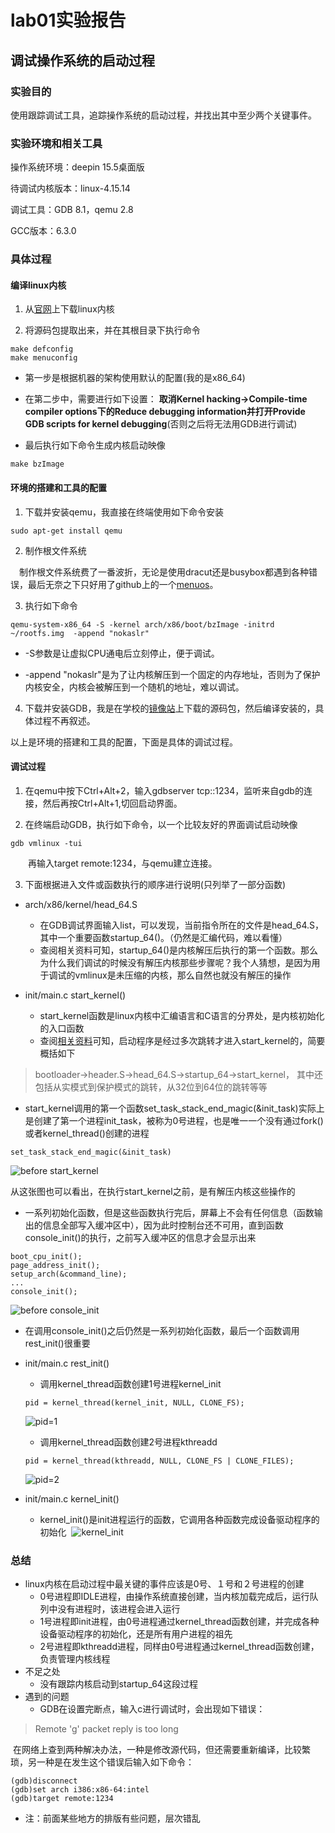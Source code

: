 # lab01实验报告

## 调试操作系统的启动过程

### 实验目的

使用跟踪调试工具，追踪操作系统的启动过程，并找出其中至少两个关键事件。

### 实验环境和相关工具

操作系统环境：deepin 15.5桌面版

待调试内核版本：linux-4.15.14

调试工具：GDB 8.1，qemu 2.8

GCC版本：6.3.0

### 具体过程

#### 编译linux内核

1. 从[官网](https://www.kernel.org/)上下载linux内核

2. 将源码包提取出来，并在其根目录下执行命令

```
make defconfig
make menuconfig
```

* 第一步是根据机器的架构使用默认的配置(我的是x86_64)

* 在第二步中，需要进行如下设置：
**取消Kernel hacking->Compile-time compiler options下的Reduce debugging information并打开Provide GDB scripts for kernel debugging**(否则之后将无法用GDB进行调试)

* 最后执行如下命令生成内核启动映像
```
make bzImage
```

#### 环境的搭建和工具的配置

1. 下载并安装qemu，我直接在终端使用如下命令安装
```
sudo apt-get install qemu
```
2. 制作根文件系统

　制作根文件系统费了一番波折，无论是使用dracut还是busybox都遇到各种错误，最后无奈之下只好用了github上的一个[menuos](https://github.com/mengning/menu)。
 
3. 执行如下命令
```
qemu-system-x86_64 -S -kernel arch/x86/boot/bzImage -initrd ~/rootfs.img  -append "nokaslr"
```
* -S参数是让虚拟CPU通电后立刻停止，便于调试。

* -append "nokaslr"是为了让内核解压到一个固定的内存地址，否则为了保护内核安全，内核会被解压到一个随机的地址，难以调试。

4. 下载并安装GDB，我是在学校的[镜像站](https://mirrors.ustc.edu.cn/gnu/gdb/)上下载的源码包，然后编译安装的，具体过程不再叙述。 


以上是环境的搭建和工具的配置，下面是具体的调试过程。

#### 调试过程

1. 在qemu中按下Ctrl+Alt+2，输入gdbserver tcp::1234，监听来自gdb的连接，然后再按Ctrl+Alt+1,切回启动界面。

2. 在终端启动GDB，执行如下命令，以一个比较友好的界面调试启动映像
```
gdb vmlinux -tui
```
　　再输入target remote:1234，与qemu建立连接。

3. 下面根据进入文件或函数执行的顺序进行说明(只列举了一部分函数)

- arch/x86/kernel/head_64.S
  - 在GDB调试界面输入list，可以发现，当前指令所在的文件是head_64.S，其中一个重要函数startup_64()。（仍然是汇编代码，难以看懂）
  - 查阅相关资料可知，startup_64()是内核解压后执行的第一个函数。那么为什么我们调试的时候没有解压内核那些步骤呢？我个人猜想，是因为用于调试的vmlinux是未压缩的内核，那么自然也就没有解压的操作
  
  
- init/main.c  start_kernel()
  - start_kernel函数是linux内核中汇编语言和C语言的分界处，是内核初始化的入口函数
  - 查阅[相关资料](https://blog.csdn.net/RichardYSteven/article/details/52629731)可知，启动程序是经过多次跳转才进入start_kernel的，简要概括如下
> bootloader->header.S->head_64.S->startup_64->start_kernel，
> 其中还包括从实模式到保护模式的跳转，从32位到64位的跳转等等
  - start_kernel调用的第一个函数set_task_stack_end_magic(&init_task)实际上是创建了第一个进程init_task，被称为0号进程，也是唯一一个没有通过fork()或者kernel_thread()创建的进程
  
  ```
  set_task_stack_end_magic(&init_task)
  ```
  ![before start_kernel](https://github.com/OSH-2018/OS_Li/blob/master/lab01/before%20start_kernel.png)
  
  从这张图也可以看出，在执行start_kernel之前，是有解压内核这些操作的
  
  - 一系列初始化函数，但是这些函数执行完后，屏幕上不会有任何信息（函数输出的信息全部写入缓冲区中），因为此时控制台还不可用，直到函数console_init()的执行，之前写入缓冲区的信息才会显示出来
   ```
   boot_cpu_init();
   page_address_init();
   setup_arch(&command_line);
   ...
   console_init();
   ```
   ![before console_init](https://github.com/OSH-2018/OS_Li/blob/master/lab01/console_init.png)
   
   - 在调用console_init()之后仍然是一系列初始化函数，最后一个函数调用rest_init()很重要
   
   
- init/main.c  rest_init()
  - 调用kernel_thread函数创建1号进程kernel_init
  ```
  pid = kernel_thread(kernel_init, NULL, CLONE_FS);
  ```
  ![pid=1](https://github.com/OSH-2018/OS_Li/blob/master/lab01/%E5%86%85%E6%A0%B81%E5%8F%B7%E8%BF%9B%E7%A8%8B.png)
  
  -   调用kernel_thread函数创建2号进程kthreadd
  ```
  pid = kernel_thread(kthreadd, NULL, CLONE_FS | CLONE_FILES);
  ```
  ![pid=2](https://github.com/OSH-2018/OS_Li/blob/master/lab01/kthread%E8%BF%9B%E7%A8%8B.png)
  
- init/main.c  kernel_init()
  - kernel_init()是init进程运行的函数，它调用各种函数完成设备驱动程序的初始化
  ![kernel_init](https://github.com/OSH-2018/OS_Li/blob/master/lab01/kernel_init's%20work.png)

### 总结

- linux内核在启动过程中最关键的事件应该是0号、１号和２号进程的创建
  - 0号进程即IDLE进程，由操作系统直接创建，当内核加载完成后，运行队列中没有进程时，该进程会进入运行
  - 1号进程即init进程，由0号进程通过kernel_thread函数创建，并完成各种设备驱动程序的初始化，还是所有用户进程的祖先
  - 2号进程即kthreadd进程，同样由0号进程通过kernel_thread函数创建，负责管理内核线程  
- 不足之处
  - 没有跟踪内核启动到startup_64这段过程
- 遇到的问题
  - GDB在设置完断点，输入c进行调试时，会出现如下错误：
  
> Remote 'g' packet reply is too long
  
  在网络上查到两种解决办法，一种是修改源代码，但还需要重新编译，比较繁琐，另一种是在发生这个错误后输入如下命令：
  ```
  (gdb)disconnect
  (gdb)set arch i386:x86-64:intel
  (gdb)target remote:1234
  ```
- 注：前面某些地方的排版有些问题，层次错乱

